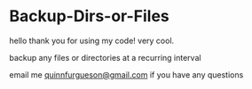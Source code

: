 # Backup-Dirs-or-Files
hello thank you for using my code! very cool.

backup any files or directories at a recurring interval


email me quinnfurgueson@gmail.com if you have any questions
